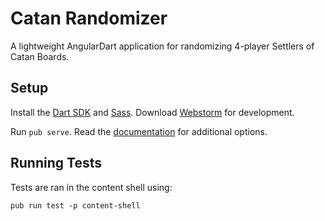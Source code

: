 # Catan Randomizer

A lightweight AngularDart application for randomizing 4-player Settlers of Catan Boards.

## Setup

Install the [Dart SDK](https://www.dartlang.org/downloads/) and [Sass](http://sass-lang.com/install). Download [Webstorm](https://www.jetbrains.com/webstorm/download/) for development.

Run `pub serve`. Read the [documentation](https://www.dartlang.org/tools/pub/cmd/pub-serve.html) for additional options.

## Running Tests
Tests are ran in the content shell using:

```
pub run test -p content-shell
```